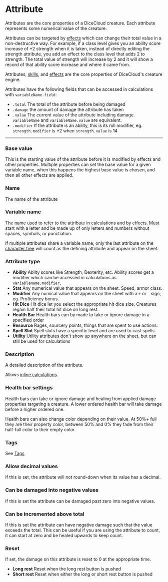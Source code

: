# Attribute

Attributes are the core properties of a DiceCloud creature. Each attribute represents some numerical value of the creature.

Attributes can be targeted by [effects](/docs/property/effect) which can change their total value in a non-destructive way. For example, if a class level gives you an ability score increase of +2 strength when it is taken, instead of directly editing the strength attribute, you add an effect to the class level that adds 2 to strength. The total value of strength will increase by 2 and it will show a record of that ability score increase and where it came from.

Attributes, [skills](/docs/properties/skill), and [effects](/docs/property/effect) are the core properties of DiceCloud's creature engine.

Attributes have the following fields that can be accessed in calculations with `variableName.field`:

- `.total` The total of the attribute before being damaged
- `.damage` the amount of damage the attribute has taken
- `.value` The current value of the attribute including damage. `variableName` and `variableName.value` are equivalent.
- `.modifier` If the attribute is an ability, this is its roll modifier, eg. `strength.modifier` is +2 when `strength.value` is 14

---

### Base value

This is the starting value of the attribute before it is modified by effects and other properties. Multiple properties can set the base value for a given variable name, when this happens the highest base value is chosen, and then all other effects are applied.

### Name

The name of the attribute

### Variable name

The name used to refer to the attribute in calculations and by effects. Must start with a letter and be made up of only letters and numbers without spaces, symbols, or punctiation.

If multiple attributes share a variable name, only the last attribute on the [character tree](/docs/tree) will count as the defining attribute and appear on the sheet.

### Attribute type

- **Ability** Ablity scores like Strength, Dexterity, etc. Ability scores get a modifier which can be accessed in calculations as `variableName.modifier`,
- **Stat** Any numerical value that appears on the sheet. Speed, armor class.
- **Modifier** Any numical value that appears on the sheet with a `+` or `-` sign, eg. Proficiency bonus.
- **Hit Dice** Hit dice let you select the appropriate hit dice size. Creatures regain half their total hit dice on long rest.
- **Health Bar** Health bars can by made to take or ignore damage in a specified order
- **Resource** Rages, sourcery points, things that are spent to use actions.
- **Spell Slot** Spell slots have a specific level and are used to cast spells.
- **Utility** Utility attributes don't show up anywhere on the sheet, but can still be used for calculations

### Description

A detailed description of the attribute.

Allows [inline calculations](/docs/inline-calculations).

### Health bar settings

Health bars can take or ignore damage and healing from applied damage properties targeting a creature. A lower ordered health bar will take damage before a higher ordered one.

Health bars can also change color depending on their value. At 50%+ full they are their property color, between 50% and 0% they fade from their half-full color to their empty color.

### Tags

See [Tags](/docs/tags)

### Allow decimal values

If this is set, the attribute will not round-down when its value has a decimal.

### Can be damaged into negative values

If this is set the attribute can be damaged past zero into negative values.

### Can be incremented above total

If this is set the attribute can have negative damage such that the value exceeds the total. This can be useful if you are using the attribute to count, it can start at zero and be healed upwards to keep count.

### Reset

If set, the damage on this attribute is reset to 0 at the appropriate time.

- **Long rest** Reset when the long rest button is pushed
- **Short rest** Reset when either the long or short rest button is pushed
